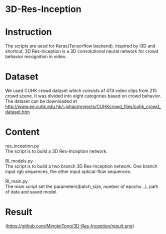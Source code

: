 # 3D-Res-Inception  
# Instruction  
The scripts are uesd for Keras(Tensorflow backend).
Inspired by I3D and shortcut, 3D Res-Inception is a 3D convolutional neural network for crowd behavior recognition in video.

# Dataset  
We used CUHK crowd dataset which consists of 474 video clips from 215 crowd scene. It was divided into eight catogories based on crowd behavior.  
The dataset can be downloaded at 
http://www.ee.cuhk.edu.hk/~jshao/projects/CUHKcrowd_files/cuhk_crowd_dataset.htm

# Content    
res_inception.py  
The script is to build a 3D Res-Inception network.

RI_models.py  
The script is to build a two branch 3D Res-Inception network. One branch input rgb sequences, the other input optical-flow sequences.

RI_main.py  
The main script set the parameters(batch_size, number of epochs...), path of data and saved model.

# Result  
(https://github.com/MingleiTong/3D-Res-Inception/result.png)
 
